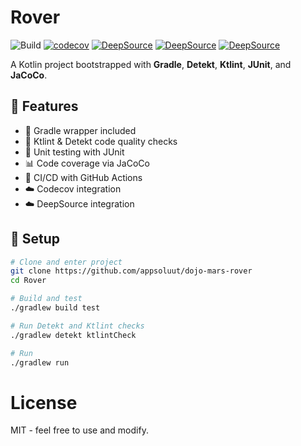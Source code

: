 # Rover

![Build](https://github.com/appsoluut/dojo-mars-rover/actions/workflows/ci.yml/badge.svg) [![codecov](https://codecov.io/gh/appsoluut/dojo-mars-rover/branch/main/graph/badge.svg)](https://codecov.io/gh/appsoluut/dojo-mars-rover) [![DeepSource](https://app.deepsource.com/gh/appsoluut/dojo-mars-rover.svg/?label=code+coverage&show_trend=true&token=UmCazOJ6A2-UkVOMKafStlYo)](https://app.deepsource.com/gh/appsoluut/dojo-mars-rover/) [![DeepSource](https://app.deepsource.com/gh/appsoluut/dojo-mars-rover.svg/?label=active+issues&show_trend=true&token=UmCazOJ6A2-UkVOMKafStlYo)](https://app.deepsource.com/gh/appsoluut/dojo-mars-rover/) [![DeepSource](https://app.deepsource.com/gh/appsoluut/dojo-mars-rover.svg/?label=resolved+issues&show_trend=true&token=UmCazOJ6A2-UkVOMKafStlYo)](https://app.deepsource.com/gh/appsoluut/dojo-mars-rover/)

A Kotlin project bootstrapped with **Gradle**, **Detekt**, **Ktlint**, **JUnit**, and **JaCoCo**.

## 🚀 Features

- 🔧 Gradle wrapper included
- 🧹 Ktlint & Detekt code quality checks
- 🧪 Unit testing with JUnit
- 📊 Code coverage via JaCoCo
- 🤖 CI/CD with GitHub Actions
- ☁️ Codecov integration
- ☁️ DeepSource integration

## 🧰 Setup

```bash
# Clone and enter project
git clone https://github.com/appsoluut/dojo-mars-rover
cd Rover

# Build and test
./gradlew build test

# Run Detekt and Ktlint checks
./gradlew detekt ktlintCheck

# Run
./gradlew run
```

# License

MIT - feel free to use and modify.
